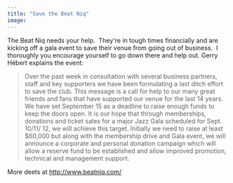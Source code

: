 ```yaml
---
title: "Save the Beat Niq"
image:
---
```

<p>The Beat Niq needs your help.&nbsp; They're in tough times financially and are kicking off a gala event to save their venue from going out of business.&nbsp; I thoroughly you encourage yourself to go down there and help out. Gerry H&eacute;bert explains the event:</p><!-- pagebreak -->
<blockquote>Over the past week in consultation with several business partners, staff and key supporters we have been formulating a last ditch effort to save the club. This message is a call for help to our many great friends and fans that have supported our venue for the last 14 years. We have set September 15 as a deadline to raise enough funds to keep the doors open. It is our hope that through memberships, donations and ticket sales for a major Jazz Gala scheduled for Sept. 10/11/ 12, we will achieve this target. Initially we need to raise at least $60,000 but along with the membership drive and Gala event, we will announce a corporate and personal donation campaign which will allow a reserve fund to be established and allow improved promotion, technical and management support.</blockquote>
<p>More deets at <a href="http://www.beatniq.com/">http://www.beatniq.com/</a></p>